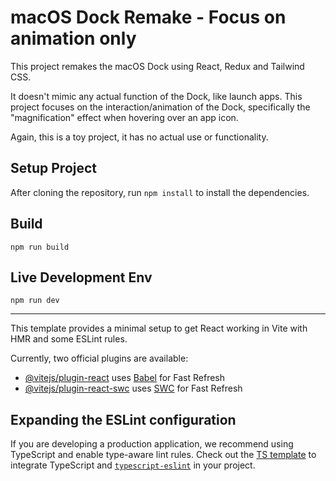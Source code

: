 # macOS Dock Remake - Focus on animation only

This project remakes the macOS Dock using React, Redux and Tailwind CSS.

It doesn't mimic any actual function of the Dock, like launch apps. This project focuses on the interaction/animation of the Dock, specifically the "magnification" effect when hovering over an app icon.

Again, this is a toy project, it has no actual use or functionality.

## Setup Project

After cloning the repository, run `npm install` to install the dependencies.

## Build

`npm run build`

## Live Development Env

`npm run dev`

---

This template provides a minimal setup to get React working in Vite with HMR and some ESLint rules.

Currently, two official plugins are available:

- [@vitejs/plugin-react](https://github.com/vitejs/vite-plugin-react/blob/main/packages/plugin-react/README.md) uses [Babel](https://babeljs.io/) for Fast Refresh
- [@vitejs/plugin-react-swc](https://github.com/vitejs/vite-plugin-react-swc) uses [SWC](https://swc.rs/) for Fast Refresh

## Expanding the ESLint configuration

If you are developing a production application, we recommend using TypeScript and enable type-aware lint rules. Check out the [TS template](https://github.com/vitejs/vite/tree/main/packages/create-vite/template-react-ts) to integrate TypeScript and [`typescript-eslint`](https://typescript-eslint.io) in your project.
